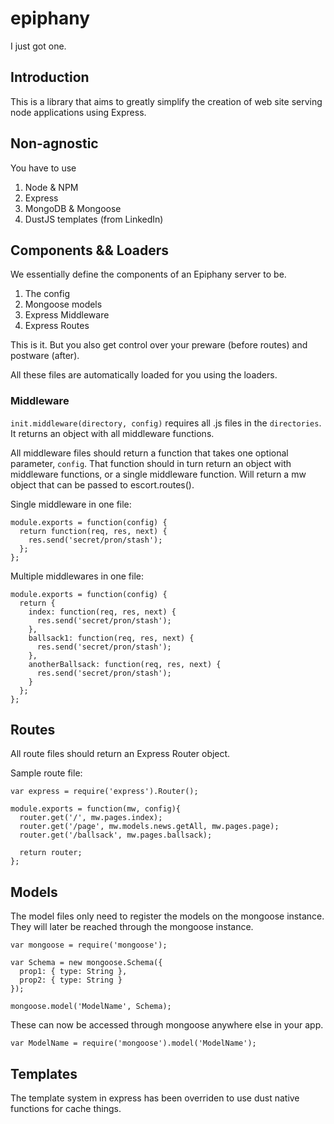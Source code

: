 # epiphany

I just got one.

## Introduction

This is a library that aims to greatly simplify the creation
of web site serving node applications using Express.



## Non-agnostic

You have to use

1. Node & NPM
2. Express
3. MongoDB & Mongoose
4. DustJS templates (from LinkedIn)

## Components && Loaders

We essentially define the components of an Epiphany server to be.

1. The config
2. Mongoose models
3. Express Middleware
4. Express Routes

This is it. But you also get control over your preware (before routes)
and postware (after).

All these files are automatically loaded for you using the loaders.

### Middleware

`init.middleware(directory, config)` requires all .js files in the
`directories`. It returns an object with all middleware functions. 

All middleware files should return a function that takes one optional
parameter, `config`. That function should in turn return an object with
middleware functions, or a single middleware function.  Will return a mw object
that can be passed to escort.routes().

Single middleware in one file:

```
module.exports = function(config) {
  return function(req, res, next) {
    res.send('secret/pron/stash');
  };
};
```

Multiple middlewares in one file:

```
module.exports = function(config) {
  return {
    index: function(req, res, next) {
      res.send('secret/pron/stash');
    },
    ballsack1: function(req, res, next) {
      res.send('secret/pron/stash');
    },
    anotherBallsack: function(req, res, next) {
      res.send('secret/pron/stash');
    }
  };
};
```

## Routes

All route files should return an Express Router object.

Sample route file:

```
var express = require('express').Router();

module.exports = function(mw, config){
  router.get('/', mw.pages.index);
  router.get('/page', mw.models.news.getAll, mw.pages.page);
  router.get('/ballsack', mw.pages.ballsack);

  return router;
};
```

## Models

The model files only need to register the models on the mongoose instance.
They will later be reached through the mongoose instance.

```
var mongoose = require('mongoose');

var Schema = new mongoose.Schema({
  prop1: { type: String },
  prop2: { type: String }
});

mongoose.model('ModelName', Schema);
```

These can now be accessed through mongoose anywhere else in your app.

```
var ModelName = require('mongoose').model('ModelName');
```

## Templates

The template system in express has been overriden to use dust native functions for cache things.
